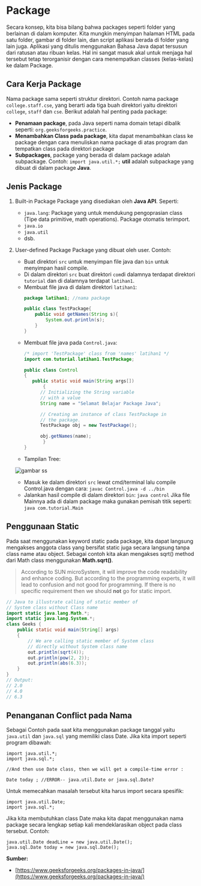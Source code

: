 ﻿# Package
Secara konsep, kita bisa bilang bahwa packages seperti folder yang berlainan di dalam komputer. Kita mungkin menyimpan halaman HTML pada satu folder, gambar di folder lain, dan script aplikasi berada di folder yang lain juga. Aplikasi yang ditulis menggunakan Bahasa Java dapat tersusun dari ratusan atau ribuan kelas. Hal ini sangat masuk akal untuk menjaga hal tersebut tetap terorganisir dengan cara menempatkan classes (kelas-kelas) ke dalam Package.

## Cara Kerja Package
Nama package sama seperti struktur direktori. Contoh nama package `college.staff.cse`, yang berarti ada tiga buah direktori yaitu direktori `college`, `staff` dan `cse`. Berikut adalah hal penting pada package:
- **Penamaan package**, pada Java seperti nama domain tetapi dibalik seperti: `org.geeksforgeeks.practice`.
- **Menambahkan Class pada package**, kita dapat menambahkan class ke package dengan cara menuliskan nama package di atas program dan tempatkan class pada direktori package
- **Subpackages**, package yang berada di dalam package adalah subpackage.
Contoh:
`import java.util.*;`
**util** adalah subpackage yang dibuat di dalam package **Java**.

## Jenis Package
1. Built-in Package
Package yang disediakan oleh **Java API**. Seperti:
	- `java.lang`: Package yang untuk mendukung pengoprasian class (Tipe data primitive, math operations). Package otomatis terimport.
	- `java.io`
	- `java.util`
	- dsb.
2. User-defined Package
Package yang dibuat oleh user. Contoh:
	- Buat direktori `src` untuk menyimpan file java dan `bin` untuk menyimpan hasil compile.
	- Di dalam direktori `src` buat direktori `com`di dalamnya terdapat direktori `tutorial` dan di dalamnya terdapat 	`latihan1`.
	- Membuat file java di dalam direktori `latihan1`:
		```java
		package latihan1; //nama package

		public class TestPackage{
		    public void getNames(String s){        
		        System.out.println(s);        
		    }
		}
		```
	- Membuat file java pada `Control.java`:
		```java
		/* import 'TestPackage' class from 'names' latihan1 */
		import com.tutorial.latihan1.TestPackage;

		public class Control 
		{
		   public static void main(String args[]) 
			   {       
		      // Initializing the String variable 
		      // with a value 
		      String name = "Selamat Belajar Package Java";
      
		      // Creating an instance of class TestPackage in 
		      // the package.
		      TestPackage obj = new TestPackage();
      
		      obj.getNames(name);
			   }
		}
		```
	- Tampilan Tree:
	
	![gambar ss](https://github.com/helmiz/belajar-java/blob/master/2.Java-Basics/8.Package/Ss.png "Tree image")

	- Masuk ke dalam direktori `src` lewat cmd/terminal lalu compile Control.java dengan cara:
	`javac Control.java -d ../bin`
	- Jalankan hasil compile di dalam direktori `bin`:
	`java control`
	Jika file Mainnya ada di dalam package maka gunakan pemisah titik seperti:
	`java com.tutorial.Main`

## Penggunaan Static
Pada saat menggunakan keyword static pada package, kita dapat langsung mengakses anggota class yang bersifat static juga secara langsung tanpa class name atau object. Sebagai contoh kita akan mengakses sqrt() method dari Math class menggunakan **Math.sqrt()**. 

> According to SUN microSystem, it will improve the code readability and enhance coding. But according to the programming experts, it will lead to confusion and not good for programming. If there is no specific requirement then we should **not** go for static import.

```java
// Java to illustrate calling of static member of 
// System class without Class name 
import static java.lang.Math.*; 
import static java.lang.System.*; 
class Geeks { 
	public static void main(String[] args) 
	{ 
		// We are calling static member of System class 
		// directly without System class name 
		out.println(sqrt(4)); 
		out.println(pow(2, 2)); 
		out.println(abs(6.3)); 
	} 
} 
// Output:
// 2.0
// 4.0
// 6.3
```

## Penanganan Conflict pada Nama
Sebagai Contoh pada saat kita menggunakan package tanggal yaitu `java.util` dan `java.sql` yang memiliki class Date. Jika kita import seperti program dibawah:
```
import java.util.*;
import java.sql.*;

//And then use Date class, then we will get a compile-time error :

Date today ; //ERROR-- java.util.Date or java.sql.Date?
```
Untuk memecahkan masalah tersebut kita harus import secara spesifik:
```
import java.util.Date;
import java.sql.*;
```
Jika kita membutuhkan class Date maka kita dapat menggunakan nama package secara lengkap setiap kali mendeklarasikan object pada class tersebut. Contoh:
```
java.util.Date deadLine = new java.util.Date();
java.sql.Date today = new java.sql.Date();
```

**Sumber:**
- [https://www.geeksforgeeks.org/packages-in-java/](https://www.geeksforgeeks.org/packages-in-java/)
